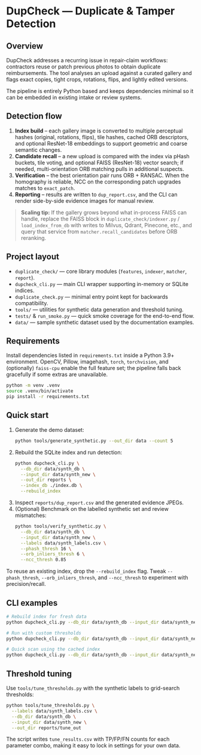 # DupCheck — Duplicate & Tamper Detection

## Overview
DupCheck addresses a recurring issue in repair-claim workflows: contractors reuse or patch previous photos to obtain duplicate reimbursements. The tool analyses an upload against a curated gallery and flags exact copies, tight crops, rotations, flips, and lightly edited versions.

The pipeline is entirely Python based and keeps dependencies minimal so it can be embedded in existing intake or review systems.

## Detection flow
1. **Index build** – each gallery image is converted to multiple perceptual hashes (original, rotations, flips), tile hashes, cached ORB descriptors, and optional ResNet-18 embeddings to support geometric and coarse semantic changes.
2. **Candidate recall** – a new upload is compared with the index via pHash buckets, tile voting, and optional FAISS (ResNet-18) vector search; if needed, multi-orientation ORB matching pulls in additional suspects.
3. **Verification** – the best orientation pair runs ORB + RANSAC. When the homography is reliable, NCC on the corresponding patch upgrades matches to `exact_patch`.
4. **Reporting** – results are written to `dup_report.csv`, and the CLI can render side-by-side evidence images for manual review.

> **Scaling tip:** If the gallery grows beyond what in-process FAISS can handle, replace the FAISS block in `duplicate_check/indexer.py` / `load_index_from_db` with writes to Milvus, Qdrant, Pinecone, etc., and query that service from `matcher.recall_candidates` before ORB reranking.

## Project layout
- `duplicate_check/` — core library modules (`features`, `indexer`, `matcher`, `report`).
- `dupcheck_cli.py` — main CLI wrapper supporting in-memory or SQLite indices.
- `duplicate_check.py` — minimal entry point kept for backwards compatibility.
- `tools/` — utilities for synthetic data generation and threshold tuning.
- `tests/` & `run_smoke.py` — quick smoke coverage for the end-to-end flow.
- `data/` — sample synthetic dataset used by the documentation examples.

## Requirements
Install dependencies listed in `requirements.txt` inside a Python 3.9+ environment. OpenCV, Pillow, imagehash, `torch`, `torchvision`, and (optionally) `faiss-cpu` enable the full feature set; the pipeline falls back gracefully if some extras are unavailable.

```bash
python -m venv .venv
source .venv/bin/activate
pip install -r requirements.txt
```

## Quick start
1. Generate the demo dataset:
   ```bash
   python tools/generate_synthetic.py --out_dir data --count 5
   ```
2. Rebuild the SQLite index and run detection:
   ```bash
   python dupcheck_cli.py \
     --db_dir data/synth_db \
     --input_dir data/synth_new \
     --out_dir reports \
     --index_db ./index.db \
     --rebuild_index
   ```
3. Inspect `reports/dup_report.csv` and the generated evidence JPEGs.
4. (Optional) Benchmark on the labelled synthetic set and review mismatches:
   ```bash
   python tools/verify_synthetic.py \
     --db_dir data/synth_db \
     --input_dir data/synth_new \
     --labels data/synth_labels.csv \
     --phash_thresh 16 \
     --orb_inliers_thresh 6 \
     --ncc_thresh 0.85
   ```

To reuse an existing index, drop the `--rebuild_index` flag. Tweak `--phash_thresh`, `--orb_inliers_thresh`, and `--ncc_thresh` to experiment with precision/recall.

## CLI examples
```bash
# Rebuild index for fresh data
python dupcheck_cli.py --db_dir data/synth_db --input_dir data/synth_new --out_dir reports --index_db ./index.db --rebuild_index

# Run with custom thresholds
python dupcheck_cli.py --db_dir data/synth_db --input_dir data/synth_new --out_dir reports --phash_thresh 12 --orb_inliers_thresh 30 --ncc_thresh 0.94

# Quick scan using the cached index
python dupcheck_cli.py --db_dir data/synth_db --input_dir data/synth_new --out_dir reports --index_db ./index.db
```

## Threshold tuning
Use `tools/tune_thresholds.py` with the synthetic labels to grid-search thresholds:

```bash
python tools/tune_thresholds.py \
  --labels data/synth_labels.csv \
  --db_dir data/synth_db \
  --input_dir data/synth_new \
  --out_dir reports/tune_out
```

The script writes `tune_results.csv` with TP/FP/FN counts for each parameter combo, making it easy to lock in settings for your own data.

